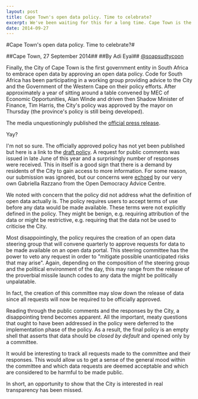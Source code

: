 ```yaml
---
layout: post
title: Cape Town's open data policy. Time to celebrate?
excerpt: We've been waiting for this for a long time. Cape Town is the first government entity to embrace open data. It is time to rejoice? I don't think so.
date: 2014-09-27
---
```


#Cape Town's open data policy. Time to celebrate?#

##Cape Town, 27 September 2014##
##By Adi Eyal##
[@soapsudtycoon](https://twitter.com/soapsudtycoon)

Finally, the City of Cape Town is the first government entity in South Africa to embrace open data by approving an open data policy. Code for South Africa has been participating in a working group providing advice to the City and the Government of the Western Cape on their policy efforts. After approximately a year of sitting around a table convened by MEC of Economic Opportunities, Alan Winde and driven then Shadow Minister of Finance, Tim Harris, the City's policy was approved by the mayor on Thursday (the province's policy is still being developed).

The media unquestioningly published the [official press release](http://www.fin24.com/Tech/News/Cape-Town-approves-open-data-policy-20140925).

Yay?

I'm not so sure. The officially approved policy has not yet been published but here is a link to the [draft policy](http://www.capetown.gov.za/OpenDocument.aspx?DocLocation=http://cityapps.capetown.gov.za/sites/CouncillorsOnline/MeetingDetails/C/Reports/151/C45250914%20-%20ANNEXURE%20TO%20REPORT%20-%20PDF%20PAGES%2087-119%20(83-115).pdf). A request for public comments was issued in late June of this year and a surprisingly number of responses were received. This in itself is a good sign that there is a demand by residents of the City to gain access to more information. For some reason, our submission was ignored, but our concerns were [echoed](http://www.opendemocracy.org.za/images/docs/CCT_OpenData_ODAC.pdf) by our very own Gabriella Razzano from the Open Democracy Advice Centre. 

We noted with concern that the policy did not address what the definition of open data actually is. The policy requires users to accept terms of use before any data would be made available. These terms were not explicitly defined in the policy. They might be benign, e.g. requiring attribution of the data or might be restrictive, e.g. requiring that the data not be used to criticise the City. 

Most disappointingly, the policy requires the creation of an open data steering group that will convene quarterly to approve requests for data to be made available on an open data portal. This steering committee has the power to veto any request in order to "mitigate possible unanticipated risks that may arise". Again, depending on the composition of the steering group and the political environment of the day, this may range from the release of the proverbial missile launch codes to any data the might be politically unpalatable. 

In fact, the creation of this committee may slow down the release of data since all requests will now be required to be officially approved.

Reading through the public comments and the responses by the City, a disappointing trend becomes apparent. All the important, meaty questions that ought to have been addressed in the policy were deferred to the implementation phase of the policy. As a result, the final policy is an empty shell that asserts that data should be *closed by default* and opened only by a committee. 

It would be interesting to track all requests made to the committee and their responses. This would allow us to get a sense of the general mood within the committee and which data requests are deemed acceptable and which are considered to be harmful to be made public.

In short, an opportunity to show that the City is interested in real transparency has been missed.
